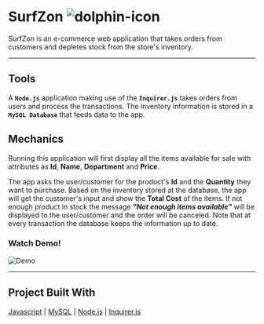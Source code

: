 # SurfZon ![dolphin-icon](https://img.icons8.com/nolan/64/000000/dolphin-logo.png)
SurfZon is an e-commerce web application that takes orders from customers and depletes stock from the store's inventory.

- - - 
## Tools
A **`Node.js`** application making use of the **`Inquirer.js`** takes orders from users and process the transactions. The inventory information is stored in a **`MySQL Database`** that feeds data to the app.

## Mechanics
Running this application will first display all the items available for sale with attributes as __Id__, __Name__, __Department__ and __Price__.
    
The app asks the user/customer for the product's **Id** and the **Quantity** they want to purchase. Based on the inventory stored at the database, the app will get the customer's input and show the **Total Cost** of the items. If not enough product in stock the message **_"Not enough items available"_** will be displayed to the user/customer and the order will be canceled. Note that at every transaction the database keeps the information up to date. 

### Watch Demo!
![Demo](Gifs/surfzon.gif)
- - - 
## Project Built With
[Javascript](https://www.javascript.com/) | [MySQL](https://www.mysql.com/) | [Node.js](https://www.nodejs.org/) | [Inquirer.js](https://www.npmjs.com/package/inquirer/)
